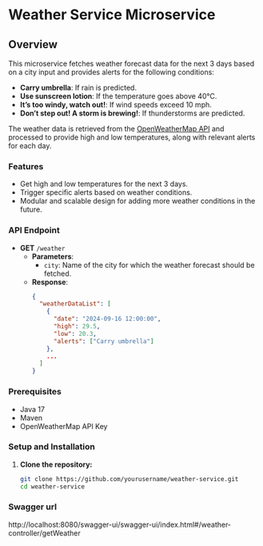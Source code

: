 # Weather Service Microservice

## Overview

This microservice fetches weather forecast data for the next 3 days based on a city input and provides alerts for the following conditions:
- **Carry umbrella**: If rain is predicted.
- **Use sunscreen lotion**: If the temperature goes above 40°C.
- **It’s too windy, watch out!**: If wind speeds exceed 10 mph.
- **Don’t step out! A storm is brewing!**: If thunderstorms are predicted.

The weather data is retrieved from the [OpenWeatherMap API](https://openweathermap.org/) and processed to provide high and low temperatures, along with relevant alerts for each day.

### Features
- Get high and low temperatures for the next 3 days.
- Trigger specific alerts based on weather conditions.
- Modular and scalable design for adding more weather conditions in the future.

### API Endpoint

- **GET** `/weather`
  - **Parameters**: 
    - `city`: Name of the city for which the weather forecast should be fetched.
  - **Response**:
    ```json
    {
      "weatherDataList": [
        {
          "date": "2024-09-16 12:00:00",
          "high": 29.5,
          "low": 20.3,
          "alerts": ["Carry umbrella"]
        },
        ...
      ]
    }
    ```

### Prerequisites
- Java 17
- Maven
- OpenWeatherMap API Key

### Setup and Installation

1. **Clone the repository:**
   ```bash
   git clone https://github.com/yourusername/weather-service.git
   cd weather-service


### Swagger url
http://localhost:8080/swagger-ui/swagger-ui/index.html#/weather-controller/getWeather
   
   
